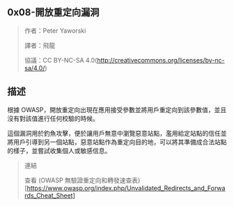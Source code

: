 ## **0x08-開放重定向漏洞**
>作者：Peter Yaworski
>
>譯者：飛龍
>
>協議：CC BY-NC-SA 4.0(http://creativecommons.org/licenses/by-nc-sa/4.0/)

## **描述**

根據 OWASP，開放重定向出現在應用接受參數並將用戶重定向到該參數值，並且沒有對該值進行任何校驗的時候。
<p>

這個漏洞用於釣魚攻擊，便於讓用戶無意中瀏覽惡意站點，濫用給定站點的信任並將用戶引導到另一個站點，惡意站點作為重定向目的地，可以將其準備成合法站點的樣子，並嘗試收集個人或敏感信息。

>連結
>
>查看 (OWASP 無驗證重定向和轉發速查表)[https://www.owasp.org/index.php/Unvalidated_Redirects_and_Forwards_Cheat_Sheet]